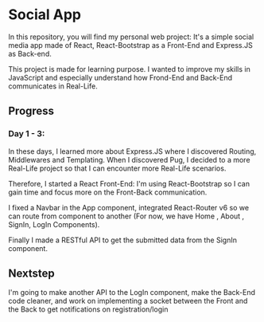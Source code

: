 # Social App

In this repository, you will find my personal web project: It's a simple social media app made of React, React-Bootstrap as a Front-End and Express.JS as Back-end.

This project is made for learning purpose. I wanted to improve my skills in JavaScript and especially understand how Frond-End and Back-End communicates in Real-Life.

## Progress

### Day 1 - 3:

In these days, I learned more about Express.JS where I discovered Routing, Middlewares and Templating.
When I discovered Pug, I decided to a more Real-Life project so that I can encounter more Real-Life scenarios.

Therefore, I started a React Front-End: I'm using React-Bootstrap so I can gain time and focus more on the Front-Back communication.

I fixed a Navbar in the App component, integrated React-Router v6 so we can route from component to another (For now, we have Home , About , SignIn, LogIn Components).

Finally I made a RESTful API to get the submitted data from the SignIn component.

## Nextstep

I'm going to make another API to the LogIn component, make the Back-End code cleaner, and work on implementing a socket between the Front and the Back to get notifications on registration/login
